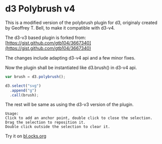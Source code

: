 # d3 Polybrush v4

This is a modified version of the polybrush plugin for d3, originaly created by Geoffrey T. Bell, to make it compatible with d3-v4. 

The d3-v3 based plugin is forked from: [https://gist.github.com/gtb104/3667340](https://gist.github.com/gtb104/3667340)

The changes include adapting d3-v4 api and a few minor fixes. 

Now the plugin shall be instantiated like d3.brush() in d3-v4 api.
```javascript
var brush = d3.polybrush();

d3.select("svg")
  .append("g")
  .call(brush);
```
The rest will be same as using the d3-v3 version of the plugin.
```
Usage:
Click to add an anchor point, double click to close the selection.
Drag the selection to reposition it.
Double click outside the selection to clear it.
```

Try it on [bl.ocks.org](http://bl.ocks.org/junwang23/bfcf242c09f0aaa0d6a27cdc84285a8e)